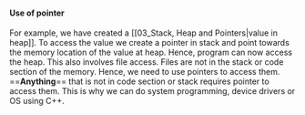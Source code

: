 

#### Use of pointer
For example, we have created a [[03_Stack, Heap and Pointers|value in heap]]. To access the value we create a pointer in stack and point towards the memory location of the value at heap. Hence, program can now access the heap. This also involves file access. Files are not in the stack or code section of the memory. Hence, we need to use pointers to access them. ==**Anything**== that is not in code section or stack requires pointer to access them. This is why we can do system programming, device drivers or OS using C++.




